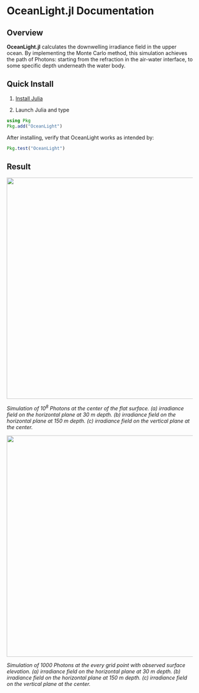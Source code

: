 # OceanLight.jl Documentation

## Overview 

**OceanLight.jl** calculates the downwelling irradiance field in the upper ocean. By implementing the Monte Carlo method, this simulation achieves the path of Photons: starting from the refraction in the air-water interface, to some specific depth underneath the water body. 

## Quick Install 

1. [Install Julia](https://julialang.org/downloads/)

2. Launch Julia and type

```julia
using Pkg
Pkg.add("OceanLight")
```

After installing, verify that OceanLight works as intended by:

```Julia
Pkg.test("OceanLight")
```

## Result

<img  src="https://raw.githubusercontent.com/haoboatlab/OceanLight.jl/main/docs/src/assets/Center1e8.png" width="600" align="center">

*Simulation of $10^{8}$ Photons at the center of the flat surface. (a) irradiance field on the horizontal plane at $30\ \mathrm{m}$ depth. (b) irradiance field on the horizontal plane at $150\ \mathrm{m}$ depth. (c) irradiance field on the vertical plane at the center.*

<img  src="https://raw.githubusercontent.com/haoboatlab/OceanLight.jl/main/docs/src/assets/Wholegrid1000.png" width="600" align="center">

*Simulation of 1000 Photons at the every grid point with observed surface elevation. (a) irradiance field on the horizontal plane at $30\ \mathrm{m}$ depth. (b) irradiance field on the horizontal plane at $150\ \mathrm{m}$ depth. (c) irradiance field on the vertical plane at the center.*